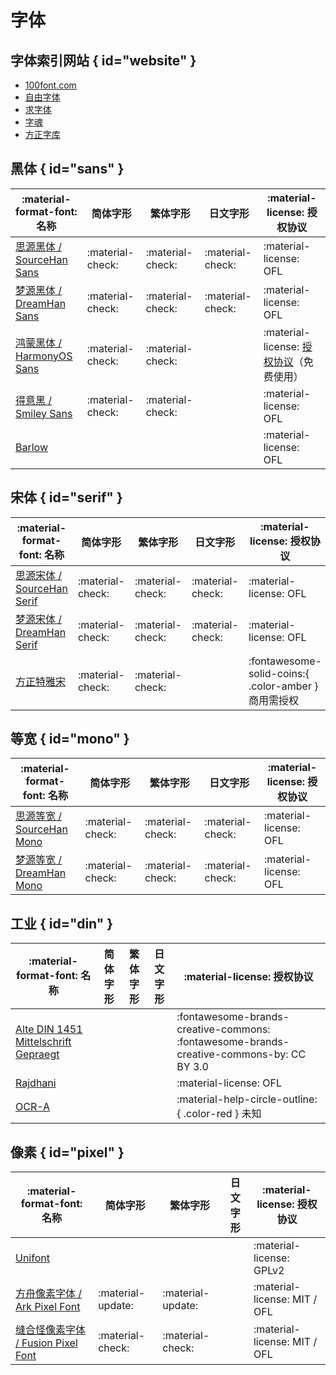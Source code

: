 # 字体

## 字体索引网站 { id="website" }
- [100font.com](https://www.100font.com/)
- [自由字体](https://ziyouziti.com/)
- [求字体](https://www.qiuziti.com/)
- [字魂](https://izihun.com/)
- [方正字库](https://www.foundertype.com/)

## 黑体 { id="sans" }
| :material-format-font: 名称 | 简体字形 | 繁体字形 | 日文字形 | :material-license: 授权协议 |
| - | - | - | - | - |
| [思源黑体 / SourceHan Sans](https://github.com/adobe-fonts/source-han-sans) | :material-check: | :material-check: | :material-check: | :material-license: OFL |
| [梦源黑体 / DreamHan Sans](https://github.com/Pal3love/dream-han-cjk) | :material-check: | :material-check: | :material-check: | :material-license: OFL |
| [鸿蒙黑体 / HarmonyOS Sans](https://developer.harmonyos.com/cn/docs/design/font-0000001157868583) | :material-check: | :material-check: | | :material-license: [授权协议](../archive/license/harmonyos-sans-fonts.md)（免费使用） |
| [得意黑 / Smiley Sans](https://github.com/atelier-anchor/smiley-sans) | :material-check: | :material-check: | | :material-license: OFL |
| [Barlow](https://github.com/jpt/barlow) | | | | :material-license: OFL |

## 宋体 { id="serif" }
| :material-format-font: 名称 | 简体字形 | 繁体字形 | 日文字形 | :material-license: 授权协议 |
| - | - | - | - | - |
| [思源宋体 / SourceHan Serif](https://github.com/adobe-fonts/source-han-serif) | :material-check: | :material-check: | :material-check: | :material-license: OFL |
| [梦源宋体 / DreamHan Serif](https://github.com/Pal3love/dream-han-cjk) | :material-check: | :material-check: | :material-check: | :material-license: OFL |
| [方正特雅宋](https://www.foundertype.com/index.php/FontInfo/index/id/193.html) | :material-check: | :material-check: | | :fontawesome-solid-coins:{ .color-amber } 商用需授权 |

## 等宽 { id="mono" }
| :material-format-font: 名称 | 简体字形 | 繁体字形 | 日文字形 | :material-license: 授权协议 |
| - | - | - | - | - |
| [思源等宽 / SourceHan Mono](https://github.com/adobe-fonts/source-han-mono) | :material-check: | :material-check: | :material-check: | :material-license: OFL |
| [梦源等宽 / DreamHan Mono](https://github.com/Pal3love/dream-han-cjk) | :material-check: | :material-check: | :material-check: | :material-license: OFL |

## 工业 { id="din" }
| :material-format-font: 名称 | 简体字形 | 繁体字形 | 日文字形 | :material-license: 授权协议 |
| - | - | - | - | - |
| [Alte DIN 1451 Mittelschrift Gepraegt](http://www.peter-wiegel.de/alteDin1451.html) | | | | :fontawesome-brands-creative-commons: :fontawesome-brands-creative-commons-by: CC BY 3.0 |
| [Rajdhani](https://fonts.google.com/specimen/Rajdhani) | | | | :material-license: OFL |
| [OCR-A](https://en.wikipedia.org/wiki/OCR-A) | | | | :material-help-circle-outline:{ .color-red } 未知 |

## 像素 { id="pixel" }
| :material-format-font: 名称 | 简体字形 | 繁体字形 | 日文字形 | :material-license: 授权协议 |
| - | - | - | - | - |
| [Unifont](https://savannah.gnu.org/projects/unifont) | | | | :material-license: GPLv2 |
| [方舟像素字体 / Ark Pixel Font](https://github.com/TakWolf/ark-pixel-font) |:material-update: |:material-update: | | :material-license: MIT / OFL |
| [缝合怪像素字体 / Fusion Pixel Font](https://github.com/TakWolf/fusion-pixel-font) | :material-check: | :material-check: | | :material-license: MIT / OFL |